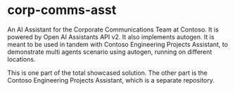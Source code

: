 # corp-comms-asst
An AI Assistant for the Corporate Communications Team at Contoso. It is powered by Open AI Assistants API v2. It also implements autogen. It is meant to be used in tandem with Contoso Engineering Projects Assistant, to demonstrate multi agents scenario using autogen, running on different locations.

This is one part of the total showcased solution. The other part is the Contoso Engineering Projects Assistant, which is a separate repository.

